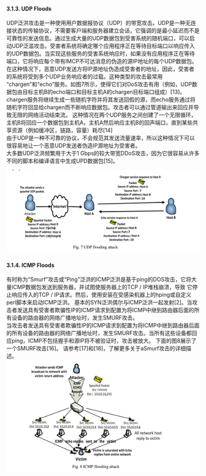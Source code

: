 #### 3.1.3. UDP Floods  
UDP泛洪攻击是一种使用用户数据报协议（UDP）的带宽攻击。UDP是一种无连接状态的传输协议，不需要客户端和服务器建立会话，它强调的是最小延迟而不是可靠性的发送信息。通过生成大量的UDP数据包到受害系统的随机端口，可以启动UDP泛滥攻击。受害者系统将确定哪个应用程序正在等待目标端口以响应传入的UDP数据包。当实现这些服务的受害系统响应时，如果没有应用程序正在等待端口，它将响应每个带有IMCP不可达消息的伪造的源IP地址的每个UDP数据包。在这种情况下，恶意UDP发送方将IP源地址伪造成受害者的地址，因此，受害者的系统将受到多个UDP业务响应者的过载。这种类型的攻击最常用 “chargen”和“echo”服务。如图7所示，使得它们对DoS攻击有用（例如，UDP数据包由目标主机B的echo端口和目标主机A的chargen目标端口组成）[13]。chargen服务将继续生成一些随机字符并将其发送回假的源，而echo服务通过将随机字符回显给chargen而不断响应数据包。攻击者可以通过管道输出来回应并导致无限的网络活动结束流。 这种情况在两个UDP服务之间创建了一个无限循环，主机B将回应一个数据包到主机A，主机A然后响应主机B的回声端口，直到某些共享资源（例如缓冲区，链路，容量）耗尽[14]  
由于UDP是一种不可靠的协议，不会规范其发送流量速率，所以这种情况下可以很容易地让一个恶意UDP发送者伪造IP源地址为受害者。  
大多数UDP泛洪频繁用于大于1 Gbps的较大带宽DDoS攻击，因为它很容易从许多不同的脚本和编译语言中生成UPD数据包[15]。  

![](pic/fig.7UDP-flooding-attack.png) 

#### 3.1.4. ICMP Floods  
有时称为“Smurf”攻击或“Ping”泛洪的ICMP泛洪是基于ping的DOS攻击，它将大量ICMP数据包发送到服务器，并试图使服务器上的TCP / IP堆栈崩溃，导致 它停止响应传入的TCP / IP请求。然后，使用安装在受感染机器上的hping或自定义perl脚本来启动ICMP泛洪。 基本的SYN泛洪偶尔与ICMP泛洪一起发射[2]。当攻击者发送具有受害者欺骗性IP的ICMP请求到配置为将ICMP中继到路由器后面的所有设备的路由器的网络广播地址时，发生SMURF攻击。  
当攻击者发送具有受害者欺骗性IP的ICMP请求到配置为将ICMP中继到路由器后面的所有设备的路由器的网络广播地址时，发生SMURF攻击。当所有这些设备都回应ping，ICMP不包括握手和源IP将不被验证时，攻击被放大。 下面的图8展示了一个SMURF攻击[16]。 请参考[17]和[18]，了解更多关于aSmurf攻击的详细描述。   
![](pic/fig.8ICMP-flooding-attack.png)  

